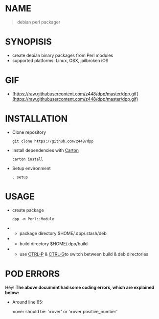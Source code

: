 # NAME

> debian perl packager

# SYNOPISIS

- create debian binary packages from Perl modules 
- supported platforms: Linux, OSX, jailbroken iOS

# GIF

- [https://raw.githubusercontent.com/z448/dpp/master/dpp.gif](https://raw.githubusercontent.com/z448/dpp/master/dpp.gif)

# INSTALLATION

- Clone repository

    `git clone https://github.com/z448/dpp`

- Install dependencies with [Carton](https://metacpan.org/pod/Carton)

    `carton install`

- Setup environment

    `. setup`

# USAGE

- create package 

    `dpp -m Perl::Module`

- - package directory $HOME/.dpp/.stash/deb
- - build directory $HOME/.dpp/build
- - use [CTRL-P](https://metacpan.org/pod/CTRL-P) & [CTRL-G](https://metacpan.org/pod/CTRL-G)to switch between build & deb directories

# POD ERRORS

Hey! **The above document had some coding errors, which are explained below:**

- Around line 65:

    &#x3d;over should be: '=over' or '=over positive\_number'
